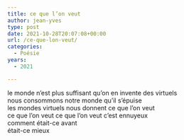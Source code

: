 ```yaml
---
title: ce que l’on veut
author: jean-yves
type: post
date: 2021-10-28T20:07:08+00:00
url: /ce-que-lon-veut/
categories:
  - Poésie
years:
  - 2021

---
```

le monde n&rsquo;est plus suffisant qu&rsquo;on en invente des virtuels  
nous consommons notre monde qu&rsquo;il s&rsquo;épuise  
les mondes virtuels nous donnent ce que l&rsquo;on veut  
ce que l&rsquo;on veut ce que l&rsquo;on veut c&rsquo;est ennuyeux  
comment était-ce avant  
était-ce mieux
